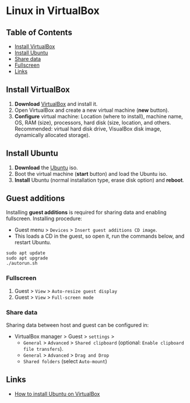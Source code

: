 # Linux in VirtualBox

## Table of Contents
+ [Install VirtualBox](#install-virtualbox)
+ [Install Ubuntu](#install-ubuntu)
+ [Share data](#share-data)
+ [Fullscreen](#fullscreen)
+ [Links](#links)


## Install VirtualBox

1. **Download** [VirtualBox](https://www.virtualbox.org/) and install it.
2. Open VirtualBox and create a new virtual machine (**new** button).
3. **Configure** virtual machine: Location (where to install), machine name, OS, RAM (size), processors, hard disk (size, location, and others. Recommended: virtual hard disk drive, VisualBox disk image, dynamically allocated storage).


## Install Ubuntu

1. **Download** the [Ubuntu](https://ubuntu.com/download) iso.
2. Boot the virtual machine (**start** button) and load the Ubuntu iso.
3. **Install** Ubuntu (normal installation type, erase disk option) and **reboot**.

## Guest additions

Installing **guest additions** is required for sharing data and enabling fullscreen. Installing procedure:

- Guest menu > `Devices` > `Insert guest additions CD image`.
- This loads a CD in the guest, so open it, run the commands below, and restart Ubuntu.

```
sudo apt update
sudo apt upgrade
./autorun.sh
```

### Fullscreen

1. Guest > `View` > `Auto-resize guest display`
2. Guest > `View` > `Full-screen mode`

### Share data

Sharing data between host and guest can be configured in:

- VirtualBox manager > Guest > `settings` > 
  - `General` > `Advanced` > `Shared clipboard` (optional: `Enable clipboard file transfers`).
  - `General` > `Advanced` > `Drag and Drop`
  - `Shared folders` (select `Auto-mount`)


## Links

- [How to install Ubuntu on VirtualBox](https://www.geeksforgeeks.org/how-to-install-ubuntu-on-virtualbox/)
